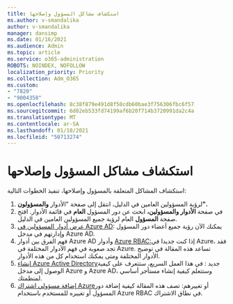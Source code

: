 ```yaml
---
title: استكشاف مشاكل المسؤول وإصلاحها
ms.author: v-smandalika
author: v-smandalika
manager: dansimp
ms.date: 01/16/2021
ms.audience: Admin
ms.topic: article
ms.service: o365-administration
ROBOTS: NOINDEX, NOFOLLOW
localization_priority: Priority
ms.collection: Adm_O365
ms.custom:
- "7820"
- "9004358"
ms.openlocfilehash: 8c38f879e491d8f50cdb60bae3f756306fbc6f57
ms.sourcegitcommit: 6d02eb533fd74199af6b20f714b3720991da2c4a
ms.translationtype: MT
ms.contentlocale: ar-SA
ms.lasthandoff: 01/18/2021
ms.locfileid: "50713274"
---
```

# <a name="troubleshoot-administrator-issues"></a>استكشاف مشاكل المسؤول وإصلاحها

استكشاف المشاكل المتعلقة بالمسؤول وإصلاحها، تنفيذ الخطوات التالية:

1. لرؤية المسؤولين العامين في الدليل، انتقل إلى صفحة "الأدوار **والمسؤولون".**
2. في صفحة **الأدوار والمسؤولين،** ابحث عن دور المسؤول **العام** في قائمة الأدوار. افتح صفحة **المسؤول** العام لرؤية جميع المسؤولين العامين في الدليل.
3. [عرض أدوار المسؤولين في Azure AD](https://docs.microsoft.com/azure/active-directory/roles/manage-roles-portal): يمكنك الآن  رؤية جميع أعضاء دور المسؤول وإدارتهم في مدخل Azure AD.
4. فهم الفرق بين أدوار Azure AD وأدوار [Azure RBAC:](https://docs.microsoft.com/azure/role-based-access-control/rbac-and-directory-admin-roles)إذا كنت جديدا في Azure، فقد تجد صعوبة في فهم الأدوار المختلفة في Azure. تساعد هذه المقالة في توضيح الأدوار المختلفة ومتى يمكنك استخدام كل من هذه الأدوار.
5. [إنشاء Azure Active Directory](https://docs.microsoft.com/azure/active-directory/fundamentals/active-directory-access-create-new-tenant)جديد : في هذا العمل السريع، ستتعرف على كيفية الوصول إلى مدخل Azure و Azure AD، وستتعلم كيفية إنشاء مستأجر أساسي لمنظمتك.
6. [إضافة مسؤولي اشتراك Azure](https://docs.microsoft.com/azure/cost-management-billing/manage/add-change-subscription-administrator)أو تغييرهم: تصف هذه المقالة كيفية إضافة دور المسؤول أو تغييره للمستخدم باستخدام Azure RBAC في نطاق الاشتراك.

